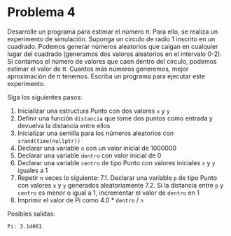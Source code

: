 # Problema 4

Desarrolle un programa para estimar el número π. Para ello, se realiza un experimento de simulación. Suponga un círculo de radio 1 inscrito en un cuadrado. Podemos generar números aleatorios que caigan en cualquier lugar del cuadrado (generamos dos valores aleatorios en el intervalo 0-2). Si contamos el número de valores que caen dentro del círculo, podemos estimar el valor de π. Cuantos más números generemos, mejor aproximación de π tenemos. Escriba un programa para ejecutar este experimento.

Siga los siguientes pasos:

1. Inicializar una estructura Punto con dos valores `x` y `y`
2. Definir una función `distancia` que tome dos puntos como entrada y devuelva la distancia entre ellos
3. Inicializar una semilla para los números aleatorios con `srand(time(nullptr))`
4. Declarar una variable `n` con un valor inicial de 1000000
5. Declarar una variable `dentro` con valor inicial de 0
6. Declarar una variable `centro` de tipo Punto con valores iniciales `x` y `y` iguales a 1
7. Repetir `n` veces lo siguiente:
   7.1. Declarar una variable `p` de tipo Punto con valores `x` y `y` generados aleatoriamente
   7.2. Si la distancia entre `p` y `centro` es menor o igual a 1, incrementar el valor de `dentro` en 1
8. Imprimir el valor de Pi como 4.0 * `dentro` / `n`

Posibles salidas:

```bash
Pi: 3.14061
```


